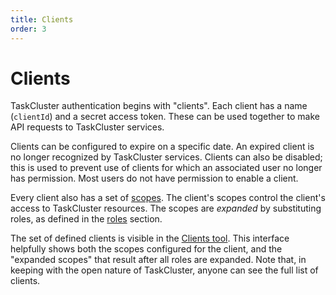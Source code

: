 ```yaml
---
title: Clients
order: 3
---
```


Clients
=======

TaskCluster authentication begins with "clients". Each client has a name
(`clientId`) and a secret access token. These can be used together to make API
requests to TaskCluster services.

Clients can be configured to expire on a specific date. An expired client is
no longer recognized by TaskCluster services. Clients can also be disabled;
this is used to prevent use of clients for which an associated user no longer
has permission. Most users do not have permission to enable a client.

Every client also has a set of [scopes](scopes). The client's scopes
control the client's access to TaskCluster resources. The scopes are
*expanded* by substituting roles, as defined in the [roles](roles) section.

The set of defined clients is visible in the [Clients
tool](http://tools.taskcluster.net/auth/clients/). This interface helpfully
shows both the scopes configured for the client, and the "expanded scopes" that
result after all roles are expanded. Note that, in keeping with the open
nature of TaskCluster, anyone can see the full list of clients.
